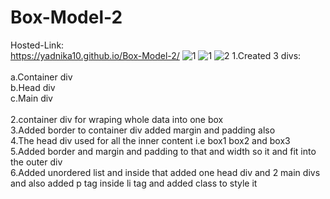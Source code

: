 # Box-Model-2
Hosted-Link:<br>
https://yadnika10.github.io/Box-Model-2/
![1](https://github.com/yadnika10/Box-Model-2/assets/122971264/8b6d1ed8-54a7-4c9f-893d-919ee2953374)
![1](https://github.com/yadnika10/Box-Model-2/assets/122971264/bdbf465e-b520-4a26-abe5-df20f2adcdff)
![2](https://github.com/yadnika10/Box-Model-2/assets/122971264/2a37b678-8229-484c-aff4-c17233a001bd)
1.Created 3 divs:<br>
<br>
a.Container div<br>
b.Head div<br>
c.Main div<br>
<br>
2.container div for wraping whole data into one box<br>
3.Added border to container div added margin and padding also<br>
4.The head div used for all the inner content i.e box1 box2 and box3<br>
5.Added border and margin and padding to that and width so it and fit into the outer div<br>
6.Added unordered list and inside that added one head div and 2 main divs and also added p tag inside li tag and added class to style it<br>
